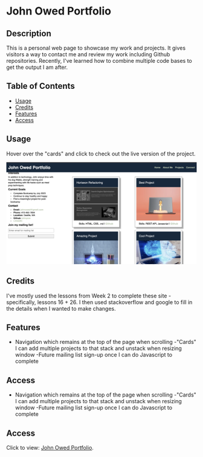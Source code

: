 # John Owed Portfolio

## Description

This is a personal web page to showcase my work and projects. It gives visitors a way to contact me and review my work including Github repositories. Recently, I've learned how to combine multiple code bases to get the output I am after. 


## Table of Contents


- [Usage](#usage)
- [Credits](#credits)
- [Features](#features)
- [Access](#access)

## Usage

Hover over the "cards" and click to check out the live version of the project.

![alt text](assets/images/website.png)

## Credits

I've mostly used the lessons from Week 2 to complete these site - specifically, lessons 16 + 26. I then used stackoverflow and google to fill in the details when I wanted to make changes.

## Features
- Navigation which remains at the top of the page when scrolling
-"Cards" I can add multiple projects to that stack and unstack when resizing window
-Future mailing list sign-up once I can do Javascript to complete

## Access
- Navigation which remains at the top of the page when scrolling
-"Cards" I can add multiple projects to that stack and unstack when resizing window
-Future mailing list sign-up once I can do Javascript to complete

## Access

Click to view: [John Owed Portfolio](https://johnpow.github.io/personal-portfolio/).